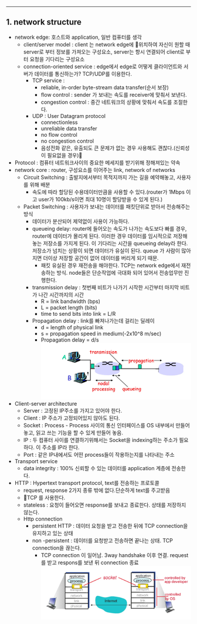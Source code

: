 ***
## 1. network structure
- network edge: 호스트와 application, 일반 컴퓨터를 생각
	- client/server model : client 는 network edge에 위치하여 자신이 원할 때 server로 부터 정보를 가져오는 구성요소, server는 항시 연결되어 client로 부터 요청을 기다리는 구성요소
	- connection-oriented service : edge에서 edge로 어떻게 클라이언트와 서버가 데이터를 통신하는가? TCP/UDP를 이용한다. 
		- TCP service :
			- reliable, in-order byte-stream data transfer(순서 보장)
			- flow control : sender 가 보내는 속도를 receiver에 맞춰서 보낸다.
			- congestion control : 중간 네트워크의 상황에 맞춰서 속도를 조절한다.
		- UDP : User Datagram protocol 
			- connectionless
			- unreliable data transfer
			- no flow control
			- no congestion control
			- 음성전화 같은, 유출되도 큰 문제가 없는 경우 사용해도 괜찮다.(신뢰성이 필요없을 경우)
- Protocol : 컴퓨터 네트워크사이의 중요한 메세지를 받기위해 정해져있는 약속
- network core : router, 구성요소를 이어주는 link, network of networks
	- Circuit Switching : 출발지에서부터 목적지까지 가는 길을 예약해놓고, 사용자를 위해 배분
		- 속도에 따라 할당된 수용데이터만큼을 사용할 수 있다.(router가 1Mbps 이고 user가 100kb/s이면 최대 10명이 할당받을 수 있게 된다.)
	- Packet Switching : 사용자가 보내는 데이터를 패킷단위로 받아서 전송해주는 방식
		- 데이터가 분산되어 제약없이 사용이 가능하다.
		- queueing delay: router에 들어오는 속도가 나가는 속도보다 빠를 경우, router에 데이터가 몰리게 된다. 이러한 경우 데이터를 임시적으로 저장해놓는 저장소를 가지게 된다. 이 기다리는 시간을 queueing delay라 한다. 저장소가 넘치는 상황이 되면 데이터가 유실이 된다. queue 가 사람이 많아지면 더이상 저장할 공간이 없어 데이터를 버리게 되기 때문.
			- 패킷 유실된 경우 재전송을 해야한다. TCP는 network edge에서 재전송하는 방식. node들은 단순작업에 극대화 되어 있어서 전송업무만 진행한다.
		- transmission delay : 첫번째 비트가 나가기 시작한 시간부터 마지막 비트가 나간 시간까지의 시간
			- R = link bandwidth (bps)
			- L = packet length (bits)
			- time to send bits into link = L/R 
		- Propagation delay : link를 빠져나가는데 걸리는 딜레이
			- d = length of physical link
			- s = propagation speed in medium(-2x10^8 m/sec)
			- Propagation delay = d/s
		![컴퓨터 네트워크 기본-20250117202707791.webp](images%2F%EC%BB%B4%ED%93%A8%ED%84%B0%20%EB%84%A4%ED%8A%B8%EC%9B%8C%ED%81%AC%20%EA%B8%B0%EB%B3%B8-20250117202707791.webp)
- Client-server architecture
	- Server : 고정된 IP주소를 가지고 있어야 한다.
	- Client : IP 주소가 고정되어있지 않아도 된다.
	- Socket : Process - Process 사이의 통신 인터페이스를 OS 내부에서 만들어놓고, 읽고 쓰는 기능을 할 수 있게 만들어 놓음.
	- IP : 두 컴퓨터 사이를 연결하기위해서는 Socket을 indexing하는 주소가 필요하다. 이 주소를 IP라 한다.
	- Port : 같은 IP내에서도 어떤 process들이 작용하는지를 나타내는 주소
- Transport service 
	- data integrity : 100% 신뢰할 수 있는 데이터를 application 계층에 전송한다.
- HTTP : Hypertext transport protocol, text를 전송하는 프로토콜
	- request, response 2가지 종류 밖에 없다.단순하게 text를 주고받음
	- TCP 를 사용한다.
	- stateless : 요청이 들어오면 response를 보내고 종료한다. 상태를 저장하지 않는다. 
	- Http connection 
		- persistent HTTP : 데이터 요청을 받고 전송한 뒤에 TCP connection을 유지하고 있는 상태 
		- non -persistent : 데이터를 요청받고 전송하면 끝나는 상태. TCP connection을 끊는다.
			- TCP connection 이 일어남. 3way handshake 이후 연결. request를 받고 respons를 보낸 뒤 connection 종료
![컴퓨터 네트워크 기본-20250117202712349.webp](images%2F%EC%BB%B4%ED%93%A8%ED%84%B0%20%EB%84%A4%ED%8A%B8%EC%9B%8C%ED%81%AC%20%EA%B8%B0%EB%B3%B8-20250117202712349.webp)
